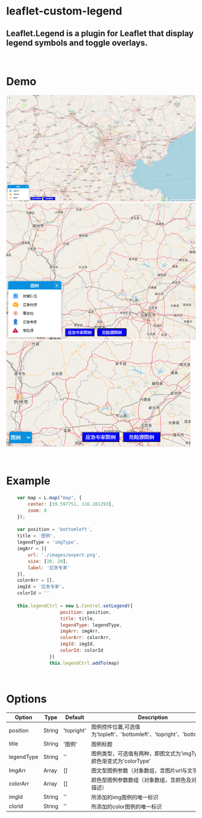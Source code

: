 # leaflet-custom-legend

## Leaflet.Legend is a plugin for Leaflet that display legend symbols and toggle overlays.

<br>

# Demo

 ![images](example/images/demo.png)
 ![images](example/images/demo2.png)
 ![images](example/images/demo3.png)

<br>

# Example

```js
    var map = L.map("map", {
        center: [39.597751, 116.201293],
        zoom: 8
    });
    
    var position = 'bottomleft',
    title = '图例',
    legendType = 'imgType',
    imgArr = [{
        url: './images/expert.png',
        size: [20, 20],
        label: '应急专家'
    }],
    colorArr = [],
    imgId = '应急专家'，
    colorId = ''

    this.legendCtrl = new L.Control.setLegend({
                    position: position,
                    title: title,
                    legendType: legendType,
                    imgArr: imgArr,
                    colorArr: colorArr,
                    imgId: imgId,
                    colorId: colorId 
                })
                this.legendCtrl.addTo(map)
```
<br>

# Options

|Option|Type|Default|Description|
|--|--|--|--|
|position|String|'topright'|图例控件位置,可选值为'topleft'、'bottomleft'、'topright'、'bottomright'|
|title|String|'图例'|图例标题|
|legendType|String|''|图例类型，可选值有两种，即图文式为'imgType'，颜色渐变式为'colorType'|
|ImgArr|Array|[]|图文型图例参数（对象数组，含图片url与文字描述）|
|colorArr|Array|[]|颜色型图例参数数组（对象数组，含颜色及对应文字描述）|
|imgId|String|''|所添加的img图例的唯一标识|
|clorId|String|''|所添加的color图例的唯一标识|